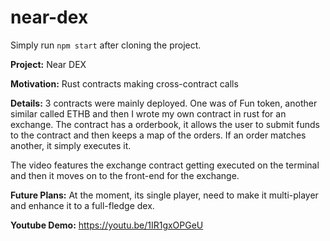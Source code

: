 # near-dex
 
Simply run `npm start` after cloning the project.

**Project:** Near DEX

**Motivation:** Rust contracts making cross-contract calls

**Details:** 3 contracts were mainly deployed. One was of Fun token, another similar called ETHB and then I wrote my own contract in rust for an exchange. The contract has a orderbook, it allows the user to submit funds to the contract and then keeps a map of the orders. If an order matches another, it simply executes it.

The video features the exchange contract getting executed on the terminal and then it moves on to the front-end for the exchange.

**Future Plans:** At the moment, its single player, need to make it multi-player and enhance it to a full-fledge dex.

**Youtube Demo:** https://youtu.be/1IR1gxOPGeU 

